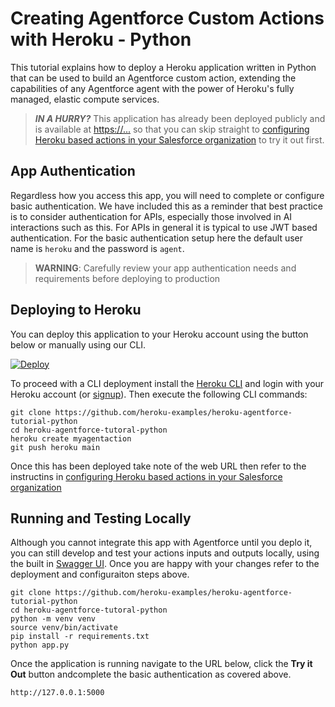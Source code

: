 Creating Agentforce Custom Actions with Heroku - Python
========================================================

This tutorial explains how to deploy a Heroku application written in Python that can be used to build an Agentforce custom action, extending the capabilities of any Agentforce agent with the power of Heroku's fully managed, elastic compute services.

> **_IN A HURRY?_** This application has already been deployed publicly and is available at [https://...](https://...) so that you can skip straight to [configuring Heroku based actions in your Salesforce organization](xxx) to try it out first.

App Authentication
------------------

Regardless how you access this app, you will need to complete or configure basic authentication. We have included this as a reminder that best practice is to consider authentication for APIs, especially those involved in AI interactions such as this. For APIs in general it is typical to use JWT based authentication. For the basic authentication setup here the default user name is `heroku` and the password is `agent`.

> **WARNING**: Carefully review your app authentication needs and requirements before deploying to production

Deploying to Heroku
-------------------

You can deploy this application to your Heroku account using the button below or manually using our CLI.

[![Deploy](https://www.herokucdn.com/deploy/button.svg)](https://heroku.com/deploy)

To proceed with a CLI deployment install the [Heroku CLI](https://devcenter.heroku.com/articles/heroku-cli) and login with your Heroku account (or [signup](https://signup.heroku.com/)). Then execute the following CLI commands:

```
git clone https://github.com/heroku-examples/heroku-agentforce-tutorial-python
cd heroku-agentforce-tutoral-python
heroku create myagentaction
git push heroku main
```

Once this has been deployed take note of the web URL then refer to the instructins in [configuring Heroku based actions in your Salesforce organization](xxx)

Running and Testing Locally
---------------------------

Although you cannot integrate this app with Agentforce until you deplo it, you can still develop and test your actions inputs and outputs locally, using the built in [Swagger UI](https://swagger.io/tools/swagger-ui/). Once you are happy with your changes refer to the deployment and configuraiton steps above.

```
git clone https://github.com/heroku-examples/heroku-agentforce-tutorial-python
cd heroku-agentforce-tutoral-python
python -m venv venv
source venv/bin/activate
pip install -r requirements.txt
python app.py
```

Once the application is running navigate to the URL below, click the **Try it Out** button andcomplete the basic authentication as covered above.

```
http://127.0.0.1:5000
```